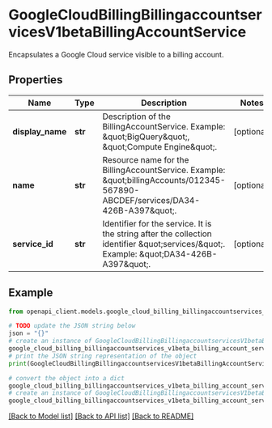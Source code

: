 # GoogleCloudBillingBillingaccountservicesV1betaBillingAccountService

Encapsulates a Google Cloud service visible to a billing account.

## Properties

Name | Type | Description | Notes
------------ | ------------- | ------------- | -------------
**display_name** | **str** | Description of the BillingAccountService. Example: \&quot;BigQuery\&quot;, \&quot;Compute Engine\&quot;. | [optional] 
**name** | **str** | Resource name for the BillingAccountService. Example: \&quot;billingAccounts/012345-567890-ABCDEF/services/DA34-426B-A397\&quot;. | [optional] 
**service_id** | **str** | Identifier for the service. It is the string after the collection identifier \&quot;services/\&quot;. Example: \&quot;DA34-426B-A397\&quot;. | [optional] 

## Example

```python
from openapi_client.models.google_cloud_billing_billingaccountservices_v1beta_billing_account_service import GoogleCloudBillingBillingaccountservicesV1betaBillingAccountService

# TODO update the JSON string below
json = "{}"
# create an instance of GoogleCloudBillingBillingaccountservicesV1betaBillingAccountService from a JSON string
google_cloud_billing_billingaccountservices_v1beta_billing_account_service_instance = GoogleCloudBillingBillingaccountservicesV1betaBillingAccountService.from_json(json)
# print the JSON string representation of the object
print(GoogleCloudBillingBillingaccountservicesV1betaBillingAccountService.to_json())

# convert the object into a dict
google_cloud_billing_billingaccountservices_v1beta_billing_account_service_dict = google_cloud_billing_billingaccountservices_v1beta_billing_account_service_instance.to_dict()
# create an instance of GoogleCloudBillingBillingaccountservicesV1betaBillingAccountService from a dict
google_cloud_billing_billingaccountservices_v1beta_billing_account_service_from_dict = GoogleCloudBillingBillingaccountservicesV1betaBillingAccountService.from_dict(google_cloud_billing_billingaccountservices_v1beta_billing_account_service_dict)
```
[[Back to Model list]](../README.md#documentation-for-models) [[Back to API list]](../README.md#documentation-for-api-endpoints) [[Back to README]](../README.md)


